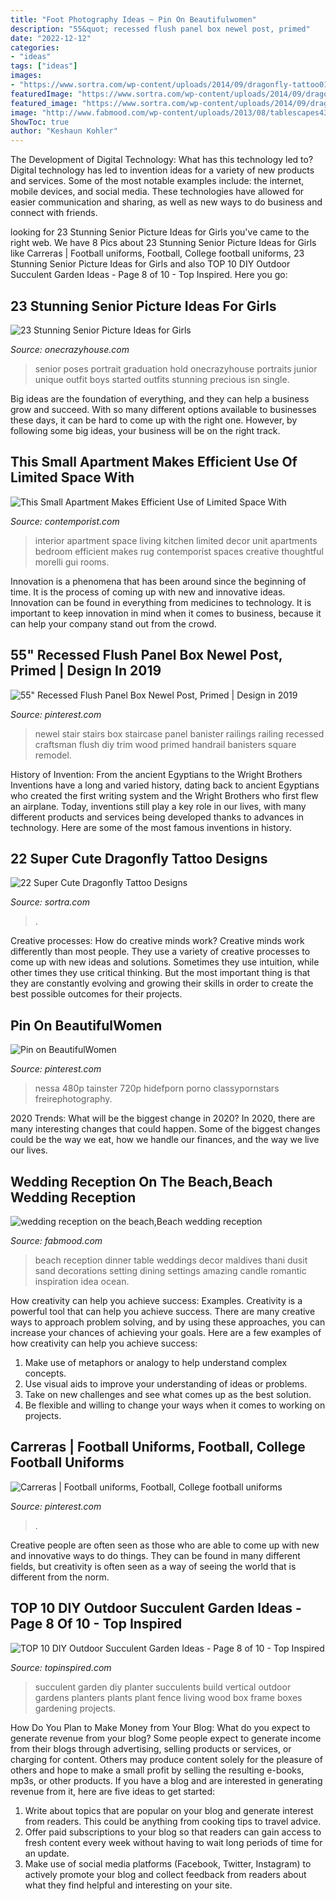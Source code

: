 ```yaml
---
title: "Foot Photography Ideas ~ Pin On Beautifulwomen"
description: "55&quot; recessed flush panel box newel post, primed"
date: "2022-12-12"
categories:
- "ideas"
tags: ["ideas"]
images:
- "https://www.sortra.com/wp-content/uploads/2014/09/dragonfly-tattoo01.jpg"
featuredImage: "https://www.sortra.com/wp-content/uploads/2014/09/dragonfly-tattoo01.jpg"
featured_image: "https://www.sortra.com/wp-content/uploads/2014/09/dragonfly-tattoo01.jpg"
image: "http://www.fabmood.com/wp-content/uploads/2013/08/tablescapes43.jpg"
ShowToc: true
author: "Keshaun Kohler"
---
```



The Development of Digital Technology: What has this technology led to?
Digital technology has led to invention ideas for a variety of new products and services. Some of the most notable examples include: the internet, mobile devices, and social media. These technologies have allowed for easier communication and sharing, as well as new ways to do business and connect with friends.

	

		
looking for 23 Stunning Senior Picture Ideas for Girls you've came to the right web. We have 8 Pics about 23 Stunning Senior Picture Ideas for Girls like Carreras | Football uniforms, Football, College football uniforms, 23 Stunning Senior Picture Ideas for Girls and also TOP 10 DIY Outdoor Succulent Garden Ideas - Page 8 of 10 - Top Inspired. Here you go:
		
    
## 23 Stunning Senior Picture Ideas For Girls

<img loading=lazy src="https://cdn.onecrazyhouse.com/wp-content/uploads/2016/08/baby-picture-senior-photo.jpg" onerror="this.onerror=null;this.src='https://tse4.mm.bing.net/th?id=OIP.tcZb-AHeuUjoKTzoOosKLgHaLL&amp;pid=15.1';" alt="23 Stunning Senior Picture Ideas for Girls">

_Source: onecrazyhouse.com_

>senior poses portrait graduation hold onecrazyhouse portraits junior unique outfit boys started outfits stunning precious isn single. 

	

Big ideas are the foundation of everything, and they can help a business grow and succeed. With so many different options available to businesses these days, it can be hard to come up with the right one. However, by following some big ideas, your business will be on the right track.

    
## This Small Apartment Makes Efficient Use Of Limited Space With

<img loading=lazy src="http://www.contemporist.com/wp-content/uploads/2018/05/small-apartment-interior-living-room-kitchen-130518-1106-04-800x1200.jpg" onerror="this.onerror=null;this.src='https://tse2.mm.bing.net/th?id=OIP.ZPEey5q5sy62Mc04i3GVzgHaLH&amp;pid=15.1';" alt="This Small Apartment Makes Efficient Use of Limited Space With">

_Source: contemporist.com_

>interior apartment space living kitchen limited decor unit apartments bedroom efficient makes rug contemporist spaces creative thoughtful morelli gui rooms. 

	

Innovation is a phenomena that has been around since the beginning of time. It is the process of coming up with new and innovative ideas. Innovation can be found in everything from medicines to technology. It is important to keep innovation in mind when it comes to business, because it can help your company stand out from the crowd.

    
## 55&quot; Recessed Flush Panel Box Newel Post, Primed | Design In 2019

<img loading=lazy src="https://i.pinimg.com/736x/4d/0d/43/4d0d43d623e34af7661b2e8b088e31ec--staircase-railings-staircase-ideas.jpg?b=t" onerror="this.onerror=null;this.src='https://tse2.mm.bing.net/th?id=OIP.mLjUznQ1kKjIKT05K9m31wHaJ4&amp;pid=15.1';" alt="55&quot; Recessed Flush Panel Box Newel Post, Primed | Design in 2019">

_Source: pinterest.com_

>newel stair stairs box staircase panel banister railings railing recessed craftsman flush diy trim wood primed handrail banisters square remodel. 

	

History of Invention: From the ancient Egyptians to the Wright Brothers
Inventions have a long and varied history, dating back to ancient Egyptians who created the first writing system and the Wright Brothers who first flew an airplane. Today, inventions still play a key role in our lives, with many different products and services being developed thanks to advances in technology. Here are some of the most famous inventions in history.

    
## 22 Super Cute Dragonfly Tattoo Designs

<img loading=lazy src="https://www.sortra.com/wp-content/uploads/2014/09/dragonfly-tattoo01.jpg" onerror="this.onerror=null;this.src='https://tse4.mm.bing.net/th?id=OIP.zAIqnzgrlKsukPBr-zULsQHaKP&amp;pid=15.1';" alt="22 Super Cute Dragonfly Tattoo Designs">

_Source: sortra.com_

>. 

	

Creative processes: How do creative minds work?
Creative minds work differently than most people. They use a variety of creative processes to come up with new ideas and solutions. Sometimes they use intuition, while other times they use critical thinking. But the most important thing is that they are constantly evolving and growing their skills in order to create the best possible outcomes for their projects.

    
## Pin On BeautifulWomen

<img loading=lazy src="https://i.pinimg.com/736x/45/e2/09/45e20906ac4d6ec33dafa056aa9645eb--fashion-glamour-glamour-photography.jpg" onerror="this.onerror=null;this.src='https://tse4.mm.bing.net/th?id=OIP.LWKKIl8l8TsGWoqAK2UOpAHaLH&amp;pid=15.1';" alt="Pin on BeautifulWomen">

_Source: pinterest.com_

>nessa 480p tainster 720p hidefporn porno classypornstars freirephotography. 

	

2020 Trends: What will be the biggest change in 2020?
In 2020, there are many interesting changes that could happen. Some of the biggest changes could be the way we eat, how we handle our finances, and the way we live our lives.

    
## Wedding Reception On The Beach,Beach Wedding Reception

<img loading=lazy src="http://www.fabmood.com/wp-content/uploads/2013/08/tablescapes43.jpg" onerror="this.onerror=null;this.src='https://tse3.mm.bing.net/th?id=OIP.RyWGWIYYK4gbajOPWrtO1QHaJ3&amp;pid=15.1';" alt="wedding reception on the beach,Beach wedding reception">

_Source: fabmood.com_

>beach reception dinner table weddings decor maldives thani dusit sand decorations setting dining settings amazing candle romantic inspiration idea ocean. 

	

How creativity can help you achieve success: Examples.
Creativity is a powerful tool that can help you achieve success. There are many creative ways to approach problem solving, and by using these approaches, you can increase your chances of achieving your goals. Here are a few examples of how creativity can help you achieve success: 
1. Make use of metaphors or analogy to help understand complex concepts.
2. Use visual aids to improve your understanding of ideas or problems.
3. Take on new challenges and see what comes up as the best solution.
4. Be flexible and willing to change your ways when it comes to working on projects.

    
## Carreras | Football Uniforms, Football, College Football Uniforms

<img loading=lazy src="https://i.pinimg.com/736x/8b/72/95/8b72952043d3be1b62e67edbc9681f20.jpg" onerror="this.onerror=null;this.src='https://tse3.mm.bing.net/th?id=OIP.dAuB9ztu_HomBBI4392BdAHaLH&amp;pid=15.1';" alt="Carreras | Football uniforms, Football, College football uniforms">

_Source: pinterest.com_

>. 

	

Creative people are often seen as those who are able to come up with new and innovative ways to do things. They can be found in many different fields, but creativity is often seen as a way of seeing the world that is different from the norm.

    
## TOP 10 DIY Outdoor Succulent Garden Ideas - Page 8 Of 10 - Top Inspired

<img loading=lazy src="https://www.topinspired.com/wp-content/uploads/2015/05/How-to-build-a-succulent-wall-garden.jpg" onerror="this.onerror=null;this.src='https://tse3.mm.bing.net/th?id=OIP.2Kcm2oL_xrwUqJcPBz0SBwHaLM&amp;pid=15.1';" alt="TOP 10 DIY Outdoor Succulent Garden Ideas - Page 8 of 10 - Top Inspired">

_Source: topinspired.com_

>succulent garden diy planter succulents build vertical outdoor gardens planters plants plant fence living wood box frame boxes gardening projects. 

	

How Do You Plan to Make Money from Your Blog: What do you expect to generate revenue from your blog?
Some people expect to generate income from their blogs through advertising, selling products or services, or charging for content. Others may produce content solely for the pleasure of others and hope to make a small profit by selling the resulting e-books, mp3s, or other products. If you have a blog and are interested in generating revenue from it, here are five ideas to get started: 
1. Write about topics that are popular on your blog and generate interest from readers. This could be anything from cooking tips to travel advice.
2. Offer paid subscriptions to your blog so that readers can gain access to fresh content every week without having to wait long periods of time for an update.
3. Make use of social media platforms (Facebook, Twitter, Instagram) to actively promote your blog and collect feedback from readers about what they find helpful and interesting on your site.

